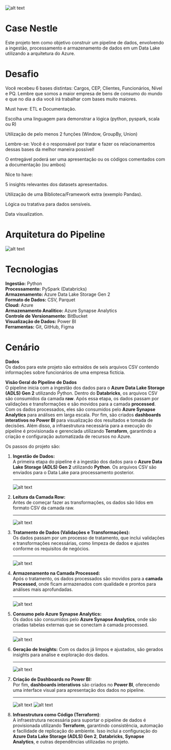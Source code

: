 ![alt text](IMG/nestle.jpg)
# Case Nestle
Este projeto tem como objetivo construir um pipeline de dados, envolvendo a ingestão, processamento e armazenamento de dados em um Data Lake utilizando a arquitetura do Azure.

# Desafio
Você recebeu 6 bases distintas: Cargos, CEP, Clientes, Funcionários, Nível e PQ.
Lembre que somos a maior empresa de bens de consumo do mundo e que no dia a dia
você irá trabalhar com bases muito maiores.

Must have: ETL e Documentação.

Escolha uma linguagem para demonstrar a lógica (python, pyspark, scala ou R)

Utilização de pelo menos 2 funções (Window, GroupBy, Union)

Lembre-se: Você é o responsável por tratar e fazer os relacionamentos dessas bases da melhor
maneira possível!

O entregável poderá ser uma apresentação ou os códigos comentados com a documentação (ou
ambos)

Nice to have:

5 insights relevantes dos datasets apresentados.

Utilização de uma Biblioteca/Framework extra (exemplo Pandas).

Lógica ou tratativa para dados sensíveis.

Data visualization.

# Arquitetura do Pipeline

![alt text](IMG/pipeline.JPG)

# Tecnologias

**Ingestão:** Python  
**Processamento:** PySpark (Databricks)  
**Armazenamento:** Azure Data Lake Storage Gen 2  
**Formato de Dados:** CSV, Parquet  
**Cloud:** Azure  
**Armazenamento Analitico:** Azure Synapse Analytics  
**Controle de Versionamento:** BitBucket  
**Visualização de Dados:** Power BI  
**Ferramentas:** Git, GitHub, Figma  

# Cenário

**Dados**  
Os dados para este projeto são extraídos de seis arquivos CSV contendo informações sobre funcionários de uma empresa fictícia. 

**Visão Geral do Pipeline de Dados**  
O pipeline inicia com a ingestão dos dados para o **Azure Data Lake Storage (ADLS) Gen 2** utilizando Python. Dentro do **Databricks**, os arquivos CSV são consumidos da camada **raw**. Após essa etapa, os dados passam por validações e transformações e são movidos para a camada **processed**. Com os dados processados, eles são consumidos pelo **Azure Synapse Analytics** para análises em larga escala. Por fim, são criados **dashboards interativos no Power BI** para visualização dos resultados e tomada de decisões. Além disso, a infraestrutura necessária para a execução do pipeline é provisionada e gerenciada utilizando **Terraform**, garantindo a criação e configuração automatizada de recursos no Azure.

Os passos do projeto são:

1. **Ingestão de Dados:**  
    A primeira etapa do pipeline é a ingestão dos dados para o **Azure Data Lake Storage (ADLS) Gen 2** utilizando **Python**. Os arquivos CSV são enviados para o Data Lake para processamento posterior.

    ---
    ![alt text](IMG/upload_python.JPG)
2. **Leitura da Camada Row:**  
    Antes de começar fazer as transformações, os dados são lidos em formato CSV da camada raw.

    ---
    ![alt text](IMG/adls.JPG)
3. **Tratamento de Dados (Validações e Transformações):**  
    Os dados passam por um processo de tratamento, que inclui validações e transformações necessárias, como limpeza de dados e ajustes conforme os requisitos de negócios.
    
    ---
    ![alt text](IMG/databricks.JPG)
4. **Armazenamento na Camada Processed:**  
    Após o tratamento, os dados processados são movidos para a **camada Processed**, onde ficam armazenados com qualidade e prontos para análises mais aprofundadas.
    
    ---
    ![alt text](IMG/processed.JPG)
5. **Consumo pelo Azure Synapse Analytics:**  
    Os dados são consumidos pelo **Azure Synapse Analytics**, onde são criadas tabelas externas que se conectam à camada processed.
    
    ---
    ![alt text](IMG/image.png)
6. **Geração de Insights:**
	Com os dados já limpos e ajustados, são gerados insights para analise e exploração dos dados.

    ---
    ![alt text](IMG/query.JPG)
7. **Criação de Dashboards no Power BI:**  
    Por fim, **dashboards interativos** são criados no **Power BI**, oferecendo uma interface visual para apresentação dos dados no pipeline.

    ---
    ![alt text](IMG/intro.jpg)
    ![alt text](IMG/dashboard.JPG)
8. **Infraestrutura como Código (Terraform)**:  
	A infraestrutura necessária para suportar o pipeline de dados é provisionada utilizando **Terraform**, garantindo consistência, automação e facilidade de replicação do ambiente. Isso inclui a configuração do **Azure Data Lake Storage (ADLS) Gen 2**, **Databricks**, **Synapse Analytics**, e outras dependências utilizadas no projeto.
